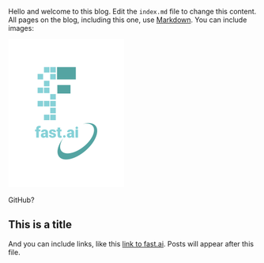 Hello and welcome to this blog. Edit the `index.md` file to change this content. All pages on the blog, including this one, use [Markdown](https://guides.github.com/features/mastering-markdown/). You can include images:

![Image of fast.ai logo](images/logo.png)

GitHub?

## This is a title

And you can include links, like this [link to fast.ai](https://www.fast.ai). Posts will appear after this file. 
